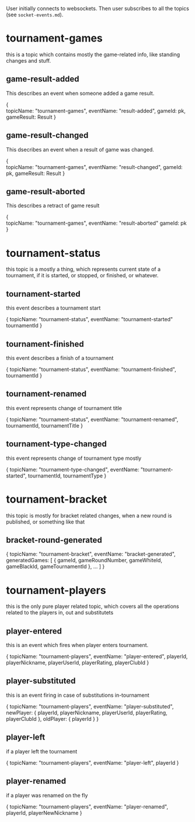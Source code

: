 

User initially connects to websockets. Then user subscribes to all the topics (see `socket-events.md`).



# tournament-games

this is a topic which contains mostly the game-related info, like standing changes and stuff. 

## game-result-added 

This describes an event when someone added a game result. 

{   
    topicName: "tournament-games",
    eventName: "result-added",
    gameId: pk,
    gameResult: Result
}


## game-result-changed

This dsecribes an event when a result of game was changed.


{   
    topicName: "tournament-games",
    eventName: "result-changed",
    gameId: pk,
    gameResult: Result
}

## game-result-aborted

This describes a retract of game result

{   
    topicName: "tournament-games",
    eventName: "result-aborted"
    gameId: pk
}



# tournament-status

this topic is a mostly a thing, which represents current state of a tournament, if it is started, or stopped, or finished, or whatever.

## tournament-started

this event describes a tournament start

{
    topicName: "tournament-status",
    eventName: "tournament-started"
    tournamentId
}

## tournament-finished

this event describes a finish of a tournament

{
    topicName: "tournament-status",
    eventName: "tournament-finished",
    tournamentId
}

## tournament-renamed

this event represents change of tournament title

{
    topicName: "tournament-status",
    eventName: "tournament-renamed",
    tournamentId,
    tournamentTitle
}

## tournament-type-changed

this event represents change of tournament type mostly

{
    topicName: "tournament-type-changed",
    eventName: "tournament-started",
    tournamentId,
    tournamentType
}






# tournament-bracket

this topic is mostly for bracket related changes, when a new round is published, or something like that

## bracket-round-generated

{
    topicName: "tournament-bracket",
    eventName: "bracket-generated",
    generatedGames: [
        {
            gameId,
            gameRoundNumber,
            gameWhiteId,
            gameBlackId,
            gameTournamentId
        },
        ...
    ]
}


# tournament-players

this is the only pure player related topic, which covers all the operations related to the  players in, out  and substitutets


## player-entered

this is an event which fires when player enters tournament.

{
    topicName: "tournament-players",
    eventName: "player-entered",
    playerId,
    playerNickname,
    playerUserId,
    playerRating, 
    playerClubId
}

## player-substituted

this is an event firing in case of substitutions in-tournament

{
    topicName: "tournament-players",
    eventName: "player-substituted",
    newPlayer: {
        playerId,
        playerNickname,
        playerUserId,
        playerRating, 
        playerClubId
    },
    oldPlayer: {
        playerId
    }
}


## player-left

if a player left the tournament

{
    topicName: "tournament-players",
    eventName: "player-left",
    playerId
}
## player-renamed

if a player was renamed on the fly

{
    topicName: "tournament-players",
    eventName: "player-renamed",
    playerId,
    playerNewNickname
}

